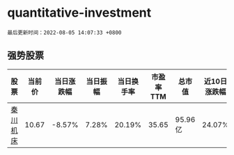 # quantitative-investment

`最后更新时间：2022-08-05 14:07:33 +0800`

## 强势股票

|股票|当前价|当日涨跌幅|当日振幅|当日换手率|市盈率TTM|总市值|近10日涨跌幅|
|----|----|----|----|----|----|----|----|
|[秦川机床](https://xueqiu.com/S/SZ000837)|10.67|-8.57%|7.28%|20.19%|35.65|95.96亿|24.07%|
